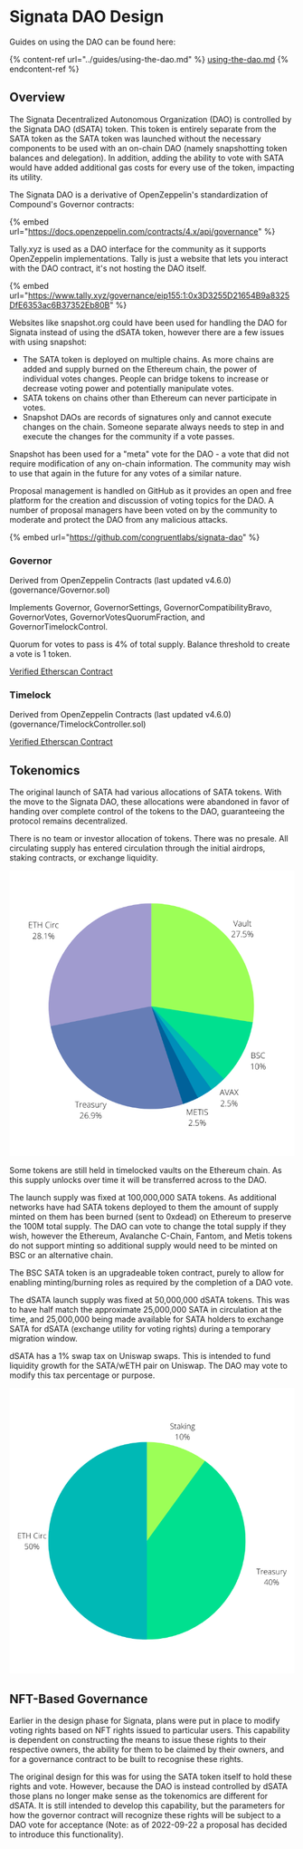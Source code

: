 # Signata DAO Design

Guides on using the DAO can be found here:

{% content-ref url="../guides/using-the-dao.md" %}
[using-the-dao.md](../guides/using-the-dao.md)
{% endcontent-ref %}

## Overview

The Signata Decentralized Autonomous Organization (DAO) is controlled by the Signata DAO (dSATA) token. This token is entirely separate from the SATA token as the SATA token was launched without the necessary components to be used with an on-chain DAO (namely snapshotting token balances and delegation). In addition, adding the ability to vote with SATA would have added additional gas costs for every use of the token, impacting its utility.

The Signata DAO is a derivative of OpenZeppelin's standardization of Compound's Governor contracts:

{% embed url="https://docs.openzeppelin.com/contracts/4.x/api/governance" %}

Tally.xyz is used as a DAO interface for the community as it supports OpenZeppelin implementations. Tally is just a website that lets you interact with the DAO contract, it's not hosting the DAO itself.

{% embed url="https://www.tally.xyz/governance/eip155:1:0x3D3255D21654B9a8325DfE6353ac6B37352Eb80B" %}

Websites like snapshot.org could have been used for handling the DAO for Signata instead of using the dSATA token, however there are a few issues with using snapshot:

* The SATA token is deployed on multiple chains. As more chains are added and supply burned on the Ethereum chain, the power of individual votes changes. People can bridge tokens to increase or decrease voting power and potentially manipulate votes.
* SATA tokens on chains other than Ethereum can never participate in votes.
* Snapshot DAOs are records of signatures only and cannot execute changes on the chain. Someone separate always needs to step in and execute the changes for the community if a vote passes.

Snapshot has been used for a "meta" vote for the DAO - a vote that did not require modification of any on-chain information. The community may wish to use that again in the future for any votes of a similar nature.

Proposal management is handled on GitHub as it provides an open and free platform for the creation and discussion of voting topics for the DAO. A number of proposal managers have been voted on by the community to moderate and protect the DAO from any malicious attacks.

{% embed url="https://github.com/congruentlabs/signata-dao" %}

### Governor

Derived from OpenZeppelin Contracts (last updated v4.6.0) (governance/Governor.sol)

Implements Governor, GovernorSettings, GovernorCompatibilityBravo, GovernorVotes, GovernorVotesQuorumFraction, and GovernorTimelockControl.

Quorum for votes to pass is 4% of total supply. Balance threshold to create a vote is 1 token.

[Verified Etherscan Contract](https://etherscan.io/address/0x3D3255D21654B9a8325DfE6353ac6B37352Eb80B#code)

### Timelock

Derived from OpenZeppelin Contracts (last updated v4.6.0) (governance/TimelockController.sol)

[Verified Etherscan Contract](https://etherscan.io/address/0x30b0106d9140902d7d495a7f21d282852e9f59d8#code)

## Tokenomics

The original launch of SATA had various allocations of SATA tokens. With the move to the Signata DAO, these allocations were abandoned in favor of handing over complete control of the tokens to the DAO, guaranteeing the protocol remains decentralized.

There is no team or investor allocation of tokens. There was no presale. All circulating supply has entered circulation through the initial airdrops, staking contracts, or exchange liquidity.

![SATA Token Supply Allocations (as of 2022-08-08)](<../.gitbook/assets/SATA Tokenomics.png>)

Some tokens are still held in timelocked vaults on the Ethereum chain. As this supply unlocks over time it will be transferred across to the DAO.

The launch supply was fixed at 100,000,000 SATA tokens. As additional networks have had SATA tokens deployed to them the amount of supply minted on them has been burned (sent to 0xdead) on Ethereum to preserve the 100M total supply. The DAO can vote to change the total supply if they wish, however the Ethereum, Avalanche C-Chain, Fantom, and Metis tokens do not support minting so additional supply would need to be minted on BSC or an alternative chain.

The BSC SATA token is an upgradeable token contract, purely to allow for enabling minting/burning roles as required by the completion of a DAO vote.

The dSATA launch supply was fixed at 50,000,000 dSATA tokens. This was to have half match the approximate 25,000,000 SATA in circulation at the time, and 25,000,000 being made available for SATA holders to exchange SATA for dSATA (exchange utility for voting rights) during a temporary migration window.

dSATA has a 1% swap tax on Uniswap swaps. This is intended to fund liquidity growth for the SATA/wETH pair on Uniswap. The DAO may vote to modify this tax percentage or purpose.

![dSATA Token Supply Allocations (as of 2022-08-08)](<../.gitbook/assets/SATA Tokenomics (1).png>)

## NFT-Based Governance

Earlier in the design phase for Signata, plans were put in place to modify voting rights based on NFT rights issued to particular users. This capability is dependent on constructing the means to issue these rights to their respective owners, the ability for them to be claimed by their owners, and for a governance contract to be built to recognise these rights.

The original design for this was for using the SATA token itself to hold these rights and vote. However, because the DAO is instead controlled by dSATA those plans no longer make sense as the tokenomics are different for dSATA. It is still intended to develop this capability, but the parameters for how the governor contract will recognize these rights will be subject to a DAO vote for acceptance (Note: as of 2022-09-22 a proposal has decided to introduce this functionality).

